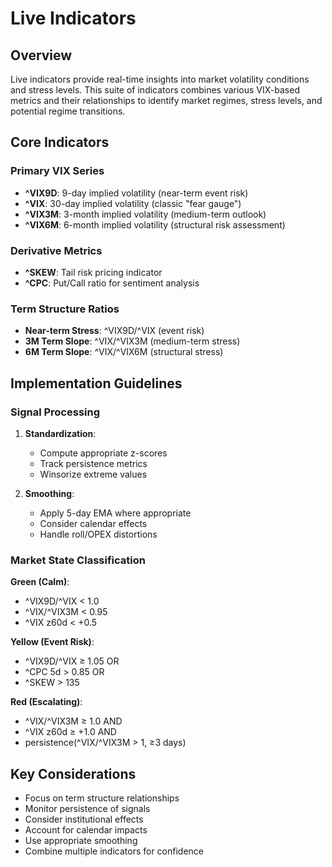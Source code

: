 # Live Indicators

## Overview

Live indicators provide real-time insights into market volatility conditions and stress levels. This suite of indicators combines various VIX-based metrics and their relationships to identify market regimes, stress levels, and potential regime transitions.

## Core Indicators

### Primary VIX Series
- **^VIX9D**: 9-day implied volatility (near-term event risk)
- **^VIX**: 30-day implied volatility (classic "fear gauge")
- **^VIX3M**: 3-month implied volatility (medium-term outlook)
- **^VIX6M**: 6-month implied volatility (structural risk assessment)

### Derivative Metrics
- **^SKEW**: Tail risk pricing indicator
- **^CPC**: Put/Call ratio for sentiment analysis

### Term Structure Ratios
- **Near-term Stress**: ^VIX9D/^VIX (event risk)
- **3M Term Slope**: ^VIX/^VIX3M (medium-term stress)
- **6M Term Slope**: ^VIX/^VIX6M (structural stress)

## Implementation Guidelines

### Signal Processing
1. **Standardization**:
   - Compute appropriate z-scores
   - Track persistence metrics
   - Winsorize extreme values

2. **Smoothing**:
   - Apply 5-day EMA where appropriate
   - Consider calendar effects
   - Handle roll/OPEX distortions

### Market State Classification

**Green (Calm)**:
- ^VIX9D/^VIX < 1.0
- ^VIX/^VIX3M < 0.95
- ^VIX z60d < +0.5

**Yellow (Event Risk)**:
- ^VIX9D/^VIX ≥ 1.05 OR
- ^CPC 5d > 0.85 OR
- ^SKEW > 135

**Red (Escalating)**:
- ^VIX/^VIX3M ≥ 1.0 AND
- ^VIX z60d ≥ +1.0 AND
- persistence(^VIX/^VIX3M > 1, ≥3 days)

## Key Considerations

- Focus on term structure relationships
- Monitor persistence of signals
- Consider institutional effects
- Account for calendar impacts
- Use appropriate smoothing
- Combine multiple indicators for confidence 